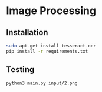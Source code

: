 # Image Processing

## Installation

```bash
sudo apt-get install tesseract-ocr
pip install -r requirements.txt
```

## Testing
```bash
python3 main.py input/2.png
```
